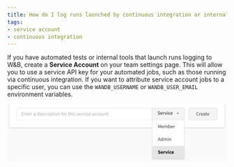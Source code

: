 ```yaml
---
title: How do I log runs launched by continuous integration or internal tools? 
tags:
- service account
- continuous integration
---
```

If you have automated tests or internal tools that launch runs logging to W&B, create a **Service Account** on your team settings page. This will allow you to use a service API key for your automated jobs, such as those running via continuous integration. If you want to attribute service account jobs to a specific user, you can use the `WANDB_USERNAME` or `WANDB_USER_EMAIL` environment variables.

![Create a service account on your team settings page for automated jobs](/images/track/common_questions_automate_runs.png)